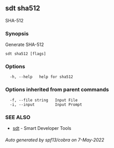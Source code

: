## sdt sha512

SHA-512

### Synopsis

Generate SHA-512

```
sdt sha512 [flags]
```

### Options

```
  -h, --help   help for sha512
```

### Options inherited from parent commands

```
  -f, --file string   Input File
  -i, --input         Input Prompt
```

### SEE ALSO

* [sdt](sdt.md)	 - Smart Developer Tools

###### Auto generated by spf13/cobra on 7-May-2022
